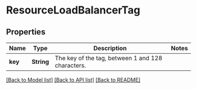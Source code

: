 # ResourceLoadBalancerTag

## Properties

Name | Type | Description | Notes
------------ | ------------- | ------------- | -------------
**key** | **String** | The key of the tag, between 1 and 128 characters. | 

[[Back to Model list]](../README.md#documentation-for-models) [[Back to API list]](../README.md#documentation-for-api-endpoints) [[Back to README]](../README.md)


